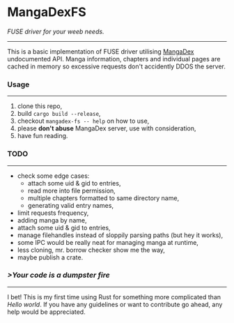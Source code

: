 # MangaDexFS
_FUSE driver for your weeb needs._ 

---
This is a basic implementation of FUSE driver utilising [MangaDex](https://mangadex.org/) undocumented API. Manga information, chapters and individual pages are cached in memory so excessive requests don't accidently DDOS the server.

### Usage
---
1. clone this repo,
2. build `cargo build --release`,
3. checkout `mangadex-fs -- help` on how to use,
4. please **don't abuse** MangaDex server, use with consideration,
5. have fun reading.  

### TODO
---
- check some edge cases:
  - attach some uid & gid to entries, 
  - read more into file permission,
  - multiple chapters formatted to same directory name,
  - generating valid entry names,
- limit requests frequency,
- adding manga by name,
- attach some uid & gid to entries,
- manage filehandles instead of sloppily parsing paths (but hey it works),
- some IPC would be really neat for managing manga at runtime,
- less cloning, mr. borrow checker show me the way,
- maybe publish a crate.

### _>Your code is a dumpster fire_
---
I bet! This is my first time using Rust for something more complicated than _Hello world_. If you have any guidelines or want to contribute go ahead, any help would be appreciated.